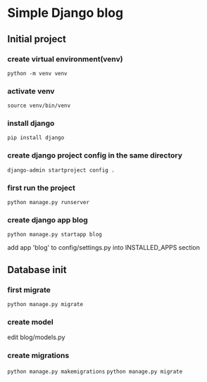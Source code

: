 # Simple Django blog

## Initial project

### create virtual environment(venv)
`python -m venv venv`

### activate venv
`source venv/bin/venv`

### install django
`pip install django`

### create django project config in the same directory
`django-admin startproject config .`

### first run the project
`python manage.py runserver`

### create django app blog
`python manage.py startapp blog`

add app 'blog' to config/settings.py into INSTALLED_APPS section

## Database init

### first migrate
`python manage.py migrate`

### create model
edit blog/models.py

### create migrations
`python manage.py makemigrations`
`python manage.py migrate`

